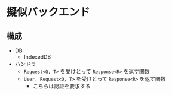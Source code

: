 # 擬似バックエンド

## 構成

- DB
  - IndexedDB
- ハンドラ
  - `Request<Q, T>` を受けとって `Response<R>` を返す関数
  - `User, Request<Q, T>` を受けとって `Response<R>` を返す関数
    - こちらは認証を要求する
